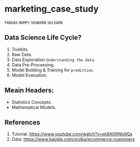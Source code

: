 # marketing_case_study
`PANDAS` `NUMPY` `SEABORN` `SKLEARN`
## Data Science Life Cycle?
1. Toolkits.
2. Raw Data.
3. Data Exploration `Understanding the data`.
4. Data Pre-Processing.
5. Model Building & Training for `prediction`.
6. Model Evaluation.

## Meain Headers:
* Statistics Concepts.
* Mathematical Models.

## References
1. Tutorial: https://www.youtube.com/watch?v=xk8A09Wo9Qs
2. Data: https://www.kaggle.com/srolka/ecommerce-customers
